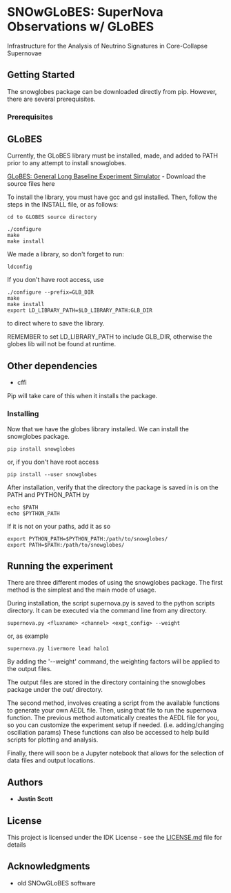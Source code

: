 # SNOwGLoBES: SuperNova Observations w/ GLoBES

Infrastructure for the Analysis of Neutrino Signatures in Core-Collapse Supernovae

## Getting Started

The snowglobes package can be downloaded directly from pip. However, there are several prerequisites.

### Prerequisites

## GLoBES
Currently, the GLoBES library must be installed, made, and added to PATH prior to any attempt to install snowglobes.


[GLoBES: General Long Baseline Experiment Simulator](https://www.mpi-hd.mpg.de/personalhomes/globes/download/globes-3.2.17.tar.gz) - Download the source files here

To install the library, you must have gcc and gsl installed.
Then, follow the steps in the INSTALL file, or as follows:

```
cd to GLOBES source directory
```

```
./configure
make
make install
```

We made a library, so don't forget to run:

```
ldconfig
```

If you don't have root access, use

```
./configure --prefix=GLB_DIR
make
make install
export LD_LIBRARY_PATH=$LD_LIBRARY_PATH:GLB_DIR
```
 to direct where to save the library.

 REMEMBER to set LD_LIBRARY_PATH  to include GLB_DIR, otherwise the globes lib will not be found at runtime.

## Other dependencies
* cffi

Pip will take care of this when it installs the package.

### Installing

Now that we have the globes library installed. We can install the snowglobes package.

```
pip install snowglobes
```
or, if you don't have root access

```
pip install --user snowglobes
```

After installation, verify that the directory the package is saved in is on the PATH and PYTHON_PATH by


```
echo $PATH
echo $PYTHON_PATH
```

If it is not on your paths, add it as so

```
export PYTHON_PATH=$PYTHON_PATH:/path/to/snowglobes/
export PATH=$PATH:/path/to/snowglobes/
```

## Running the experiment

There are three different modes of using the snowglobes package. The first method is the simplest and the main mode of usage.

During installation, the script supernova.py is saved to the python scripts directory. It can be executed via the command line from any directory.

```
supernova.py <fluxname> <channel> <expt_config> --weight
```
or, as example
```
supernova.py livermore lead halo1
```

By adding the '--weight' command, the weighting factors will be applied to the output files.

The output files are stored in the directory containing the snowglobes package under the out/ directory.

The second method, involves creating a script from the available functions to generate your own AEDL file. Then, using that file to run the supernova function. The previous method automatically creates the AEDL file for you, so you can customize the experiment setup if needed. (i.e. adding/changing oscillation params) These functions can also be accessed to help build scripts for plotting and analysis.

Finally, there will soon be a Jupyter notebook that allows for the selection of data files and output locations.


## Authors

* **Justin Scott**


## License

This project is licensed under the IDK License - see the [LICENSE.md](LICENSE.md) file for details

## Acknowledgments

* old SNOwGLoBES software
